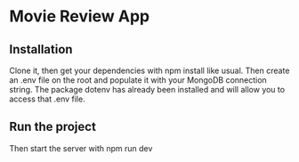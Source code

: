 # Movie Review App

## Installation
Clone it, then get your dependencies with npm install like usual.
Then create an .env file on the root and populate it with your MongoDB connection string.
The package dotenv has already been installed and will allow you to access that .env file.

## Run the project
Then start the server with npm run dev
